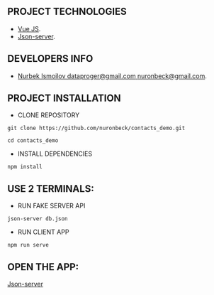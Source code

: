 ## PROJECT TECHNOLOGIES

- [Vue JS](https://vuejs.org/).
- [Json-server](https://www.npmjs.com/package/json-server/).

## DEVELOPERS INFO

- [Nurbek Ismoilov <dataproger@gmail.com> <nuronbeck@gmail.com>](https://facebook.com/nuronbeck/).

## PROJECT INSTALLATION

- CLONE REPOSITORY

```
git clone https://github.com/nuronbeck/contacts_demo.git
```

```
cd contacts_demo
```

- INSTALL DEPENDENCIES

```
npm install
```

## USE 2 TERMINALS:

- RUN FAKE SERVER API

```
json-server db.json
```

- RUN CLIENT APP

```
npm run serve
```

## OPEN THE APP:

[Json-server](http://localhost:8080/)
